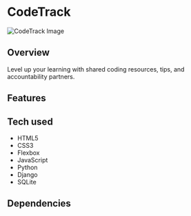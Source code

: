 # CodeTrack

![CodeTrack Image](https://i.postimg.cc/wMBT84L1/Code-Track-Logo-Bckg.png)

## Overview
Level up your learning with shared coding resources, tips, and accountability partners.

## Features
## Tech used
* HTML5 
* CSS3 
* Flexbox 
* JavaScript
* Python
* Django
* SQLite
## Dependencies
